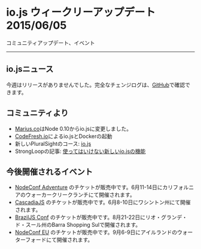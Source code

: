 # io.js ウィークリーアップデート 2015/06/05

コミュニティアップデート、イベント

---

<!--
# io.js News
This week we hadn't io.js releases, complete changelog from previous releases can be found [on GitHub](https://github.com/nodejs/io.js/blob/master/CHANGELOG.md).
-->

## io.jsニュース
今週はリリースがありませんでした。完全なチェンジログは、[GitHub](https://github.com/nodejs/io.js/blob/master/CHANGELOG.md)で確認できます。

<!--
### Community Updates
-->

## コミュニティより

<!--
* [Marius.co](https://twitter.com/edatrero/status/605040698992164864) switches to io.js from Node 0.10
* Up and running with io.js and Docker by [CodeFresh.io](http://blog.codefresh.io/up-and-running-with-io-js-and-docker/)
* New PluralSight course: [io.js](http://www.marcusoft.net/2015/06/new-pluralsight-course-iojs-or-is-it.html)
* StrongLoop article: [New io.js Features You May Not Be Using](https://strongloop.com/strongblog/new-io-js-features-you-may-not-be-using/)
-->

* [Marius.co](https://twitter.com/edatrero/status/605040698992164864)はNode 0.10からio.jsに変更しました。
* [CodeFresh.io](http://blog.codefresh.io/up-and-running-with-io-js-and-docker/)によるio.jsとDockerの起動
* 新しいPluralSightのコース: [io.js](http://www.marcusoft.net/2015/06/new-pluralsight-course-iojs-or-is-it.html)
* StrongLoopの記事: [使ってはいけない新しいio.jsの機能](https://strongloop.com/strongblog/new-io-js-features-you-may-not-be-using/)

<!--
### Upcoming Events
-->

## 今後開催されるイベント

<!--
* [NodeConf Adventure](http://nodeconf.com/) tickets are on sale, June 11th - 14th at Walker Creek Ranch, CA
* [CascadiaJS](http://2015.cascadiajs.com/) tickets are on sale, July 8th - 10th at Washington State
* [BrazilJS Conf](http://braziljs.com.br/) tickets are on sale, August 21st - 22nd at Shopping Center BarraShoppingSul
* [NodeConf EU](http://nodeconf.eu/) tickets are on sale, September 6th - 9th at Waterford, Ireland
-->

* [NodeConf Adventure](http://nodeconf.com/) のチケットが販売中です。6月11-14日にカリフォルニアのウォーカークリークランチにて開催されます。
* [CascadiaJS](http://2015.cascadiajs.com/) のチケットが販売中です。6月8-10日にワシントン州にて開催されます。
* [BrazilJS Conf](http://braziljs.com.br/) のチケットが販売中です。8月21-22日にリオ・グランデ・ド・スール州のBarra Shopping Sulで開催されます。
* [NodeConf EU](http://nodeconf.eu/) のチケットが販売中です。9月6-9日にアイルランドのウォーターフォードにて開催されます。